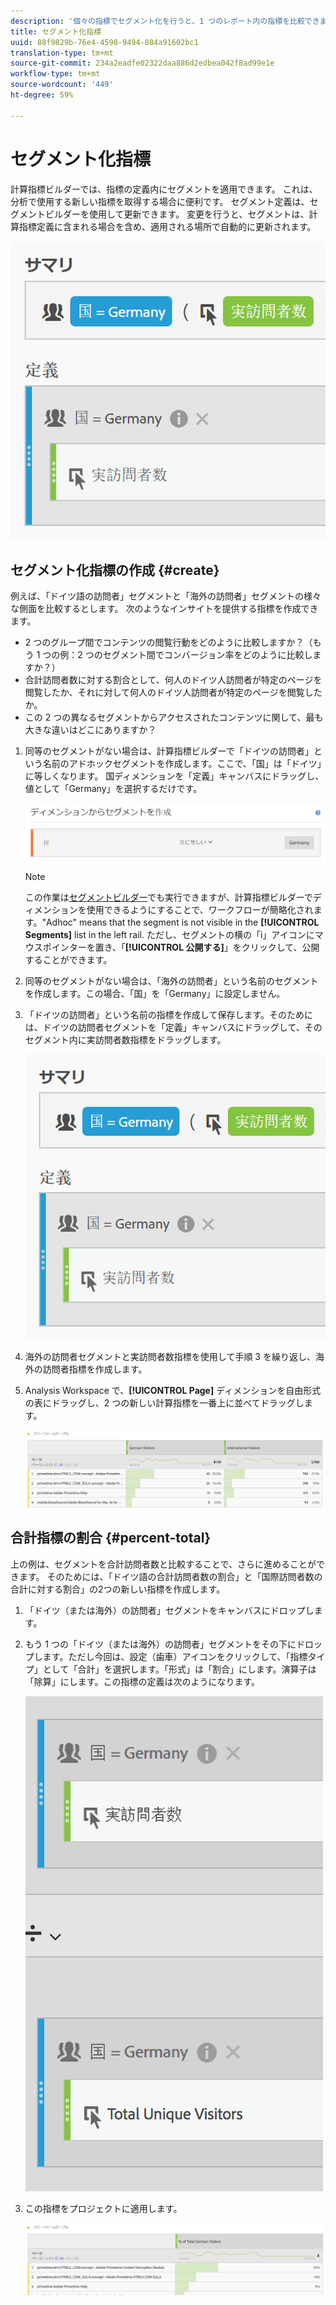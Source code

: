 ```yaml
---
description: '個々の指標でセグメント化を行うと、1 つのレポート内の指標を比較できます。 '
title: セグメント化指標
uuid: 88f9829b-76e4-4598-9494-084a91602bc1
translation-type: tm+mt
source-git-commit: 234a2eadfe02322daa886d2edbea042f8ad99e1e
workflow-type: tm+mt
source-wordcount: '449'
ht-degree: 59%

---
```



# セグメント化指標

計算指標ビルダーでは、指標の定義内にセグメントを適用できます。 これは、分析で使用する新しい指標を取得する場合に便利です。 セグメント定義は、セグメントビルダーを使用して更新できます。 変更を行うと、セグメントは、計算指標定義に含まれる場合を含め、適用される場所で自動的に更新されます。

![](assets/german-visitors.png)

## セグメント化指標の作成 {#create}

例えば、「ドイツ語の訪問者」セグメントと「海外の訪問者」セグメントの様々な側面を比較するとします。 次のようなインサイトを提供する指標を作成できます。

* 2 つのグループ間でコンテンツの閲覧行動をどのように比較しますか？（もう 1 つの例：2 つのセグメント間でコンバージョン率をどのように比較しますか？）
* 合計訪問者数に対する割合として、何人のドイツ人訪問者が特定のページを閲覧したか、それに対して何人のドイツ人訪問者が特定のページを閲覧したか。
* この 2 つの異なるセグメントからアクセスされたコンテンツに関して、最も大きな違いはどこにありますか？

1. 同等のセグメントがない場合は、計算指標ビルダーで「ドイツの訪問者」という名前のアドホックセグメントを作成します。ここで、「国」は「ドイツ」に等しくなります。 国ディメンションを「定義」キャンバスにドラッグし、値として「Germany」を選択するだけです。

   ![](assets/segment-from-dimension.png)

   >[!NOTE]
   >
   >この作業は[セグメントビルダー](/help/components/segmentation/segmentation-workflow/seg-build.md)でも実行できますが、計算指標ビルダーでディメンションを使用できるようにすることで、ワークフローが簡略化されます。&quot;Adhoc&quot; means that the segment is not visible in the **[!UICONTROL Segments]** list in the left rail. ただし、セグメントの横の「i」アイコンにマウスポインターを置き、「**[!UICONTROL 公開する]**」をクリックして、公開することができます。

1. 同等のセグメントがない場合は、「海外の訪問者」という名前のセグメントを作成します。この場合、「国」を「Germany」に設定しません。
1. 「ドイツの訪問者」という名前の指標を作成して保存します。そのためには、ドイツの訪問者セグメントを「定義」キャンバスにドラッグして、そのセグメント内に実訪問者数指標をドラッグします。

   ![](assets/german-visitors.png)

1. 海外の訪問者セグメントと実訪問者数指標を使用して手順 3 を繰り返し、海外の訪問者指標を作成します。
1. Analysis Workspace で、**[!UICONTROL Page]** ディメンションを自由形式の表にドラッグし、2 つの新しい計算指標を一番上に並べてドラッグします。

   ![](assets/workspace-pages.png)

## 合計指標の割合 {#percent-total}

上の例は、セグメントを合計訪問者数と比較することで、さらに進めることができます。 そのためには、「ドイツ語の合計訪問者数の割合」と「国際訪問者数の合計に対する割合」の2つの新しい指標を作成します。

1. 「ドイツ（または海外）の訪問者」セグメントをキャンバスにドロップします。
1. もう 1 つの「ドイツ（または海外）の訪問者」セグメントをその下にドロップします。ただし今回は、設定（歯車）アイコンをクリックして、「指標タイプ」として「合計」を選択します。「形式」は「割合」にします。演算子は「除算」にします。この指標の定義は次のようになります。

   ![](assets/cm_metric_total.png)

1. この指標をプロジェクトに適用します。

   ![](assets/cm_percent_total.png)

